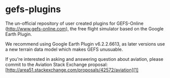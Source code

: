 gefs-plugins
============

The un-official repository of user created plugins for GEFS-Online (http://www.gefs-online.com), the free flight simulator based on the Google Earth Plugin.

We recommend using Google Earth Plugin v6.2.2.6613, as later versions use a new terrain data model which makes GEFS unusuable.

If you're interested in asking and answering question about aviation, please commit to the Aviation Stack Exchange proposal: [http://area51.stackexchange.com/proposals/42572/aviation][1]

[1]: http://area51.stackexchange.com/proposals/42572/aviation?referrer=a7s8dKNNj010yA4lzeBZuw2